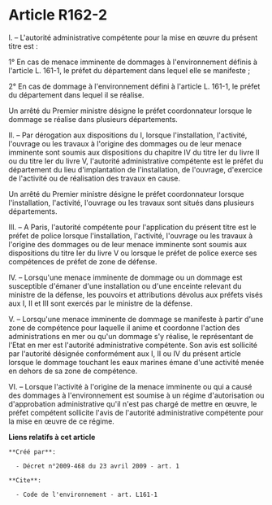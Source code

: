 # Article R162-2

I. – L'autorité administrative compétente pour la mise en œuvre du présent titre est :

1° En cas de menace imminente de dommages à l'environnement définis à l'article L. 161-1, le préfet du département dans
lequel elle se manifeste ;

2° En cas de dommage à l'environnement défini à l'article L. 161-1, le préfet du département dans lequel il se réalise.

Un arrêté du Premier ministre désigne le préfet coordonnateur lorsque le dommage se réalise dans plusieurs départements.

II. – Par dérogation aux dispositions du I, lorsque l'installation, l'activité, l'ouvrage ou les travaux à l'origine des
dommages ou de leur menace imminente sont soumis aux dispositions du chapitre IV du titre Ier du livre II ou du titre Ier du
livre V, l'autorité administrative compétente est le préfet du département du lieu d'implantation de l'installation, de
l'ouvrage, d'exercice de l'activité ou de réalisation des travaux en cause.

Un arrêté du Premier ministre désigne le préfet coordonnateur lorsque l'installation, l'activité, l'ouvrage ou les travaux
sont situés dans plusieurs départements.

III. – A Paris, l'autorité compétente pour l'application du présent titre est le préfet de police lorsque l'installation,
l'activité, l'ouvrage ou les travaux à l'origine des dommages ou de leur menace imminente sont soumis aux dispositions du
titre Ier du livre V ou lorsque le préfet de police exerce ses compétences de préfet de zone de défense.

IV. – Lorsqu'une menace imminente de dommage ou un dommage est susceptible d'émaner d'une installation ou d'une enceinte
relevant du ministre de la défense, les pouvoirs et attributions dévolus aux préfets visés aux I, II et III sont exercés par
le ministre de la défense.

V. – Lorsqu'une menace imminente de dommage se manifeste à partir d'une zone de compétence pour laquelle il anime et
coordonne l'action des administrations en mer ou qu'un dommage s'y réalise, le représentant de l'Etat en mer est l'autorité
administrative compétente. Son avis est sollicité par l'autorité désignée conformément aux I, II ou IV du présent article
lorsque le dommage touchant les eaux marines émane d'une activité menée en dehors de sa zone de compétence.

VI. – Lorsque l'activité à l'origine de la menace imminente ou qui a causé des dommages à l'environnement est soumise à un
régime d'autorisation ou d'approbation administrative qu'il n'est pas chargé de mettre en œuvre, le préfet compétent
sollicite l'avis de l'autorité administrative compétente pour la mise en œuvre de ce régime.

**Liens relatifs à cet article**

	**Créé par**:

	  - Décret n°2009-468 du 23 avril 2009 - art. 1

	**Cite**:

	  - Code de l'environnement - art. L161-1
